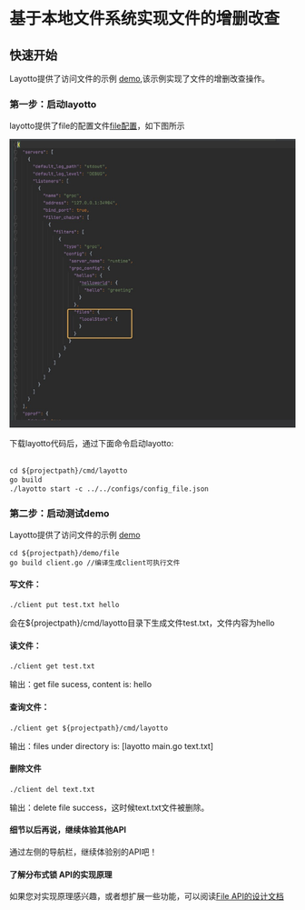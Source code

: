 # 基于本地文件系统实现文件的增删改查

## 快速开始

Layotto提供了访问文件的示例 [demo](../../../../demo/file/client.go),该示例实现了文件的增删改查操作。

### 第一步：启动layotto

layotto提供了file的配置文件[file配置](../../../../configs/config_file.json)，如下图所示

![img.png](../../../img/file/img.png)

下载layotto代码后，通过下面命令启动layotto:

```shell

cd ${projectpath}/cmd/layotto
go build
./layotto start -c ../../configs/config_file.json

```

### 第二步：启动测试demo

Layotto提供了访问文件的示例 [demo](../../../../demo/file/client.go)

```shell
cd ${projectpath}/demo/file
go build client.go //编译生成client可执行文件

```

#### 写文件：

```shell
./client put test.txt hello
```
会在${projectpath}/cmd/layotto目录下生成文件test.txt，文件内容为hello

#### 读文件：

```shell
./client get test.txt
```
输出：get file sucess, content is:  hello

#### 查询文件：

```shell
./client get ${projectpath}/cmd/layotto
```

输出：files under directory is: [layotto main.go text.txt] 

#### 删除文件
```shell
./client del text.txt 
```
输出：delete file success，这时候text.txt文件被删除。

#### 细节以后再说，继续体验其他API
通过左侧的导航栏，继续体验别的API吧！

#### 了解分布式锁 API的实现原理

如果您对实现原理感兴趣，或者想扩展一些功能，可以阅读[File API的设计文档](../../design/file/file-design.md)